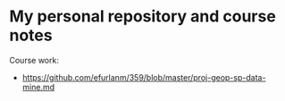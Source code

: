 # My personal repository and course notes

Course work:

- https://github.com/efurlanm/359/blob/master/proj-geop-sp-data-mine.md
